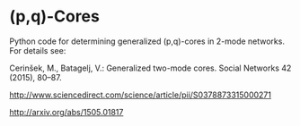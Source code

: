 # (p,q)-Cores

Python code for determining generalized (p,q)-cores in 2-mode networks. For details see:

Cerinšek, M., Batagelj, V.: Generalized two-mode cores. Social Networks 42 (2015), 80–87.

http://www.sciencedirect.com/science/article/pii/S0378873315000271

http://arxiv.org/abs/1505.01817
